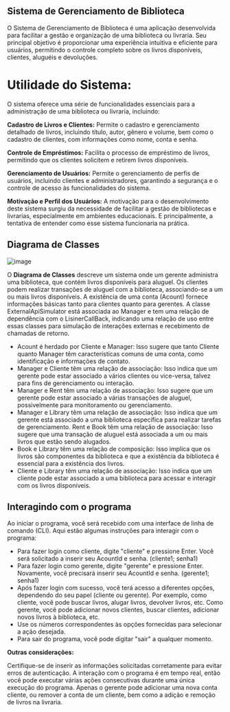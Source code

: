## Sistema de Gerenciamento de Biblioteca

O Sistema de Gerenciamento de Biblioteca é uma aplicação desenvolvida para facilitar a gestão e organização de uma biblioteca ou livraria. Seu principal objetivo é proporcionar uma experiência intuitiva e eficiente para usuários, permitindo o controle completo sobre os livros disponíveis, clientes, aluguéis e devoluções. 

# **Utilidade do Sistema:** 
O sistema oferece uma série de funcionalidades essenciais para a administração de uma biblioteca ou livraria, incluindo: 

**Cadastro de Livros e Clientes:** Permite o cadastro e gerenciamento detalhado de livros, incluindo título, autor, gênero e volume, bem como o cadastro de clientes, com informações como nome, conta e senha. 

**Controle de Empréstimos:** Facilita o processo de empréstimo de livros, permitindo que os clientes solicitem e retirem livros disponíveis.  

**Gerenciamento de Usuários:** Permite o gerenciamento de perfis de usuários, incluindo clientes e administradores, garantindo a segurança e o controle de acesso às funcionalidades do sistema. 

**Motivação e Perfil dos Usuários:** A motivação para o desenvolvimento deste sistema surgiu da necessidade de facilitar a gestão de bibliotecas e livrarias, especialmente em ambientes educacionais. E principalmente, a tentativa de entender como esse sistema funcionaria na prática. 

## Diagrama de Classes 
![image](https://github.com/JoaoBosco-7/Livraria/assets/71224952/388a3a05-f524-475d-bc4b-689e8c868ad3)

O **Diagrama de Classes** descreve um sistema onde um gerente administra uma biblioteca, que contém livros disponíveis para aluguel. Os clientes podem realizar transações de aluguel com a biblioteca, associando-se a um ou mais livros disponíveis. A existência de uma conta (Acount) fornece informações básicas tanto para clientes quanto para gerentes. A classe ExternalApiSimulator está associada ao Manager e tem uma relação de dependência com o LisinerCallBack, indicando uma relação de uso entre essas classes para simulação de interações externas e recebimento de chamadas de retorno.

- Acount é herdado por Cliente e Manager: Isso sugere que tanto Cliente quanto Manager têm características comuns de uma conta, como identificação e informações de contato.
- Manager e Cliente têm uma relação de associação: Isso indica que um gerente pode estar associado a vários clientes ou vice-versa, talvez para fins de gerenciamento ou interação.
- Manager e Rent têm uma relação de associação: Isso sugere que um gerente pode estar associado a várias transações de aluguel, possivelmente para monitoramento ou gerenciamento.
- Manager e Library têm uma relação de associação: Isso indica que um gerente está associado a uma biblioteca específica para realizar tarefas de gerenciamento.
Rent e Book têm uma relação de associação: Isso sugere que uma transação de aluguel está associada a um ou mais livros que estão sendo alugados.
- Book e Library têm uma relação de composição: Isso implica que os livros são componentes da biblioteca e que a existência da biblioteca é essencial para a existência dos livros.
- Cliente e Library têm uma relação de associação: Isso indica que um cliente pode estar associado a uma biblioteca para acessar e interagir com os livros disponíveis.

## Interagindo com o programa

Ao iniciar o programa, você será recebido com uma interface de linha de comando (CLI). Aqui estão algumas instruções para interagir com o programa:

- Para fazer login como cliente, digite "cliente" e pressione Enter. Você será solicitado a inserir seu AcountId e senha. (cliente1; senha1)
- Para fazer login como gerente, digite "gerente" e pressione Enter. Novamente, você precisará inserir seu AcountId e senha. (gerente1; senha1)
- Após fazer login com sucesso, você terá acesso a diferentes opções, dependendo do seu papel (cliente ou gerente). Por exemplo, como cliente, você pode buscar livros, alugar livros, devolver livros, etc. Como gerente, você pode adicionar novos clientes, buscar clientes, adicionar novos livros à biblioteca, etc.
- Use os números correspondentes às opções fornecidas para selecionar a ação desejada.
- Para sair do programa, você pode digitar "sair" a qualquer momento.

**Outras considerações:**

Certifique-se de inserir as informações solicitadas corretamente para evitar erros de autenticação.
A interação com o programa é em tempo real, então você pode executar várias ações consecutivas durante uma única execução do programa.
Apenas o gerente pode adicionar uma nova conta cliente, ou remover a conta de um cliente, bem como a adição e remoção de livros na livraria.
